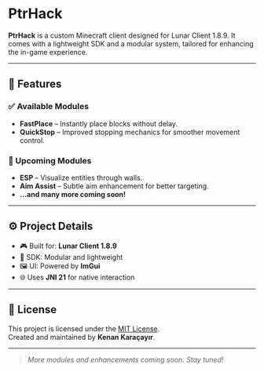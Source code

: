 # PtrHack

**PtrHack** is a custom Minecraft client designed for Lunar Client 1.8.9. It comes with a lightweight SDK and a modular system, tailored for enhancing the in-game experience.

---

## 🚀 Features

### ✅ Available Modules
- **FastPlace** – Instantly place blocks without delay.
- **QuickStop** – Improved stopping mechanics for smoother movement control.

### 🧪 Upcoming Modules
- **ESP** – Visualize entities through walls.
- **Aim Assist** – Subtle aim enhancement for better targeting.
- **...and many more coming soon!**

---

## ⚙️ Project Details

- 🎮 Built for: **Lunar Client 1.8.9**
- 🧩 SDK: Modular and lightweight
- 🖼️ UI: Powered by **ImGui**
- 🌐 Uses **JNI 21** for native interaction

---

## 📄 License

This project is licensed under the [MIT License](LICENSE).  
Created and maintained by **Kenan Karaçayır**.

---

> *More modules and enhancements coming soon. Stay tuned!*
